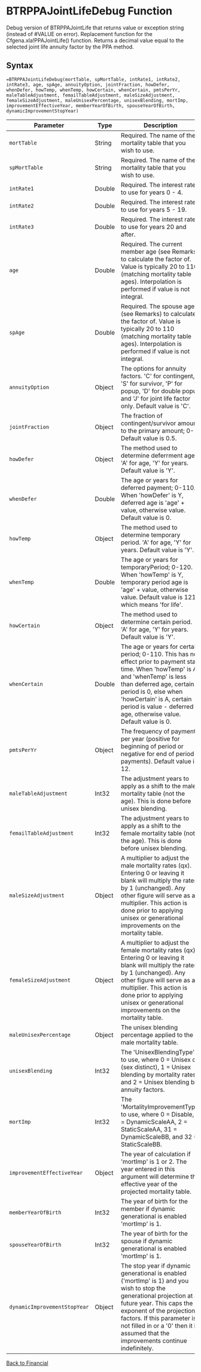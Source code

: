 # BTRPPAJointLifeDebug Function

Debug version of BTRPPAJointLife that returns value or exception string (instead of #VALUE on error).  Replacement function for the Cfgena.xla!PPAJointLife() function.  Returns a decimal value equal to the selected joint life annuity factor by the PPA method.

## Syntax

```excel
=BTRPPAJointLifeDebug(mortTable, spMortTable, intRate1, intRate2, intRate3, age, spAge, annuityOption, jointFraction, howDefer, whenDefer, howTemp, whenTemp, howCertain, whenCertain, pmtsPerYr, maleTableAdjustment, femailTableAdjustment, maleSizeAdjustment, femaleSizeAdjustment, maleUnisexPercentage, unisexBlending, mortImp, improvementEffectiveYear, memberYearOfBirth, spouseYearOfBirth, dynamicImprovementStopYear)
```

Parameter | Type | Description
---|---|---
`mortTable` | String | Required.  The name of the mortality table that you wish to use.
`spMortTable` | String | Required.  The name of the mortality table that you wish to use.
`intRate1` | Double | Required.  The interest rate to use for years 0 - 4.
`intRate2` | Double | Required.  The interest rate to use for years 5 - 19.
`intRate3` | Double | Required.  The interest rate to use for years 20 and after.
`age` | Double | Required.  The current member age (see Remarks) to calculate the factor of. Value is typically 20 to 110 (matching mortality table ages). Interpolation is performed if value is not integral.
`spAge` | Double | Required.  The spouse age (see Remarks) to calculate the factor of. Value is typically 20 to 110 (matching mortality table ages). Interpolation is performed if value is not integral.
`annuityOption` | Object | The options for annuity factors. 'C' for contingent, 'S' for survivor, 'P' for popup, 'D' for double popup and 'J' for joint life factor only.  Default value is 'C'.
`jointFraction` | Object | The fraction of contingent/survivor amount to the primary amount; 0-1.  Default value is 0.5.
`howDefer` | Object | The method used to determine deferrment age.  'A' for age, 'Y' for years.  Default value is 'Y'.
`whenDefer` | Double | The age or years for deferred payment; 0-110.  When 'howDefer' is Y, deferred age is 'age' + value, otherwise value.  Default value is 0.
`howTemp` | Object | The method used to determine temporary period.  'A' for age, 'Y' for years.  Default value is 'Y'.
`whenTemp` | Double | The age or years for temporaryPeriod; 0-120.  When 'howTemp' is Y, temporary period age is 'age' + value, otherwise value.  Default value is 121, which means 'for life'.
`howCertain` | Object | The method used to determine certain period.  'A' for age, 'Y' for years.  Default value is 'Y'.
`whenCertain` | Double | The age or years for certain period; 0-110.  This has no effect prior to payment start time.  When 'howTemp' is A and 'whenTemp' is less than deferred age, certain period is 0, else when 'howCertain' is A, certain period is value - deferred age, otherwise value.  Default value is 0.
`pmtsPerYr` | Object | The frequency of payments per year (positive for beginning of period or negative for end of period payments).  Default value is 12.
`maleTableAdjustment` | Int32 | The adjustment years to apply as a shift to the male mortality table (not the age). This is done before unisex blending.
`femailTableAdjustment` | Int32 | The adjustment years to apply as a shift to the female mortality table (not the age). This is done before unisex blending.
`maleSizeAdjustment` | Object | A multiplier to adjust the male mortality rates (qx). Entering 0 or leaving it blank will multiply the rates by 1 (unchanged). Any other figure will serve as a multiplier. This action is done prior to applying unisex or generational improvements on the mortality table.
`femaleSizeAdjustment` | Object | A multiplier to adjust the female mortality rates (qx). Entering 0 or leaving it blank will multiply the rates by 1 (unchanged). Any other figure will serve as a multiplier. This action is done prior to applying unisex or generational improvements on the mortality table.
`maleUnisexPercentage` | Object | The unisex blending percentage applied to the male mortality table.
`unisexBlending` | Int32 | The 'UnisexBlendingType' to use, where 0 = Unisex off (sex distinct), 1 = Unisex blending by mortality rates, and 2 = Unisex blending by annuity factors.
`mortImp` | Int32 | The 'MortalityImprovementType' to use, where 0 = Disable, 1 = DynamicScaleAA, 2 = StaticScaleAA, 31 = DynamicScaleBB, and 32 = StaticScaleBB.
`improvementEffectiveYear` | Object | The year of calculation if 'mortImp' is 1 or 2. The year entered in this argument will determine the effective year of the projected mortality table.
`memberYearOfBirth` | Int32 | The year of birth for the member if dynamic generational is enabled 'mortImp' is 1.
`spouseYearOfBirth` | Int32 | The year of birth for the spouse if dynamic generational is enabled 'mortImp' is 1.
`dynamicImprovementStopYear` | Object | The stop year if dynamic generational is enabled ('mortImp' is 1) and you wish to stop the generational projection at a future year. This caps the exponent of the projection factors. If this parameter is not filled in or a '0' then it is assumed that the improvements continue indefinitely.

[Back to Financial](RBLeFinancial.md)